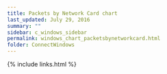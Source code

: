 ```yaml
---
title: Packets by Network Card chart
last_updated: July 29, 2016
summary: ""
sidebar: c_windows_sidebar
permalink: windows_chart_packetsbynetworkcard.html
folder: ConnectWindows
---
```





{% include links.html %}
